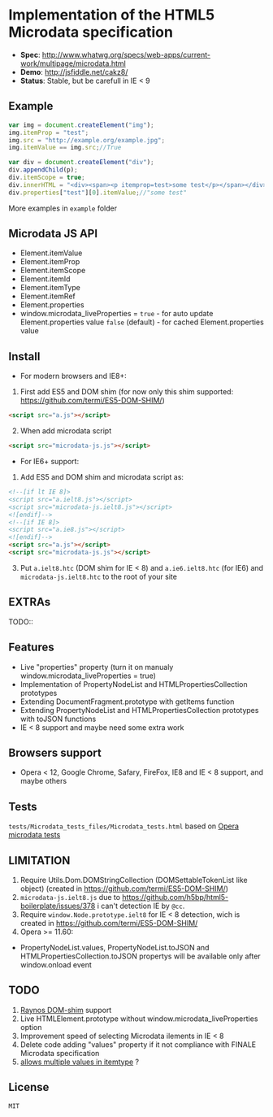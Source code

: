 # Implementation of the HTML5 Microdata specification

- __Spec__: http://www.whatwg.org/specs/web-apps/current-work/multipage/microdata.html
- __Demo__: http://jsfiddle.net/cakz8/
- __Status__: Stable, but be carefull in IE < 9

## Example

```javascript
var img = document.createElement("img");
img.itemProp = "test";
img.src = "http://example.org/example.jpg";
img.itemValue == img.src;//True

var div = document.createElement("div");
div.appendChild(p);
div.itemScope = true;
div.innerHTML = "<div><span><p itemprop=test>some test</p></span></div>";
div.properties["test"][0].itemValue;//"some test"
```
		
More examples in `example` folder

## Microdata JS API

 - Element.itemValue
 - Element.itemProp
 - Element.itemScope
 - Element.itemId
 - Element.itemType
 - Element.itemRef
 - Element.properties
 - window.microdata_liveProperties = 
	`true` - for auto update Element.properties value
	`false` (default) - for cached Element.properties value

## Install
 - For modern browsers and IE8+:
  1. First add ES5 and DOM shim (for now only this shim supported: https://github.com/termi/ES5-DOM-SHIM/)

```html
<script src="a.js"></script>
```

  2. When add microdata script

```html
<script src="microdata-js.js"></script>
```

 - For IE6+ support:
  1. Add ES5 and DOM shim and microdata script as:

```html
<!--[if lt IE 8]>
<script src="a.ielt8.js"></script>
<script src="microdata-js.ielt8.js"></script>
<![endif]-->
<!--[if IE 8]>
<script src="a.ie8.js"></script>
<![endif]-->
<script src="a.js"></script>
<script src="microdata-js.js"></script>
```

  3. Put `a.ielt8.htc` (DOM shim for IE < 8) and `a.ie6.ielt8.htc` (for IE6) and `microdata-js.ielt8.htc` to the root of your site

## EXTRAs
TODO::
  
## Features

 - Live "properties" property (turn it on manualy window.microdata_liveProperties = true)
 - Implementation of PropertyNodeList and HTMLPropertiesCollection prototypes
 - Extending DocumentFragment.prototype with getItems function
 - Extending PropertyNodeList and HTMLPropertiesCollection prototypes with toJSON functions
 - IE < 8 support and maybe need some extra work
 
## Browsers support

 - Opera < 12, Google Chrome, Safary, FireFox, IE8 and IE < 8 support, and maybe others

## Tests

`tests/Microdata_tests_files/Microdata_tests.html` based on [Opera microdata tests](http://w3c-test.org/html/tests/submission/Opera/microdata/001.html)
		
## LIMITATION

 1. Require Utils.Dom.DOMStringCollection (DOMSettableTokenList like object) (created in https://github.com/termi/ES5-DOM-SHIM/)
 2. `microdata-js.ielt8.js` due to https://github.com/h5bp/html5-boilerplate/issues/378 i can't detection IE by `@cc`.
 3. Require `window.Node.prototype.ielt8` for IE < 8 detection, wich is created in https://github.com/termi/ES5-DOM-SHIM/
 4. Opera >= 11.60:
  - PropertyNodeList.values, PropertyNodeList.toJSON and HTMLPropertiesCollection.toJSON propertys will be available only after window.onload event

## TODO

 1. [Raynos DOM-shim](https://github.com/Raynos/DOM-shim/) support
 2. Live HTMLElement.prototype without window.microdata_liveProperties option
 3. Improvement speed of selecting Microdata ilements in IE < 8
 4. Delete code adding "values" property if it not compliance with FINALE Microdata specification
 5. [allows multiple values in itemtype](http://html5.org/tools/web-apps-tracker?from=6667&to=6668) ?
 
## License

    MIT